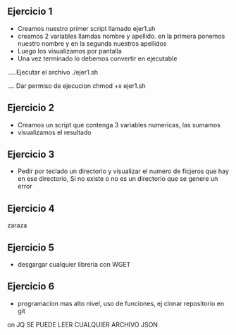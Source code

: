 ## Ejercicio 1
- Creamos nuestro primer script llamado ejer1.sh
- creamos 2 variables llamdas nombre y apellido. en la primera 
ponemos nuestro nombre y en la segunda nuestros apellidos
- Luego los visualizamos por pantalla
- Una vez terminado lo debemos convertir en ejecutable

.....Ejecutar el archivo
./ejer1.sh

.... Dar permiso de ejecucion
 chmod +x ejer1.sh

 ## Ejercicio 2

 - Creamos un script que contenga 3 variables numericas, las sumamos
 - visualizamos el resultado

 ## Ejercicio 3

 - Pedir por teclado un directorio y visualizar el numero de ficjeros que hay
 en ese directorio, Si no existe o no es un directorio que se genere un error
## Ejercicio 4

zaraza

## Ejercicio 5
- desgargar cualquier libreria con WGET

## Ejercicio 6

- programacion mas alto nivel, uso de funciones, ej clonar repositorio en git  

on JQ SE PUEDE LEER CUALQUIER ARCHIVO JSON
